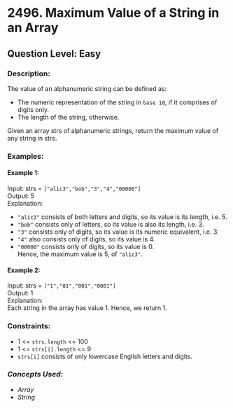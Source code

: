 # 2496. Maximum Value of a String in an Array
## Question Level: Easy
### Description:
The value of an alphanumeric string can be defined as:
- The numeric representation of the string in `base 10`, if it comprises of digits only.
- The length of the string, otherwise.

Given an array strs of alphanumeric strings, return the maximum value of any string in strs.

### Examples:
#### Example 1:

Input: strs = `["alic3","bob","3","4","00000"]`<br>
Output: 5<br>
Explanation: <br>
- `"alic3"` consists of both letters and digits, so its value is its length, i.e. 5.
- `"bob"` consists only of letters, so its value is also its length, i.e. 3.
- `"3"` consists only of digits, so its value is its numeric equivalent, i.e. 3.
- `"4"` also consists only of digits, so its value is 4.
- `"00000"` consists only of digits, so its value is 0.<br>
Hence, the maximum value is 5, of `"alic3"`.

#### Example 2:

Input: strs = `["1","01","001","0001"]`<br>
Output: 1<br>
Explanation: <br>
Each string in the array has value 1. Hence, we return 1.

### Constraints:

- 1 <= `strs.length` <= 100
- 1 <= `strs[i].length` <= 9
- `strs[i]` consists of only lowercase English letters and digits.

### <i>Concepts Used:
- Array
- String </i>